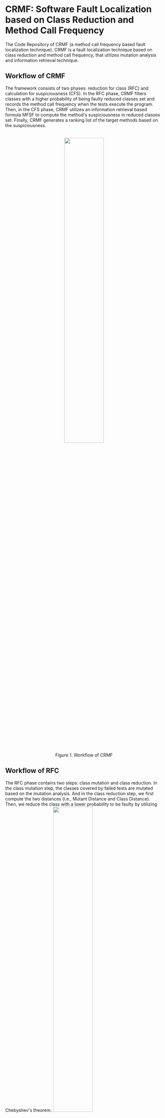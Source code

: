 # CRMF: Software Fault Localization based on Class Reduction and Method Call Frequency
The Code Repository of CRMF (a method call frequency based fault localization technique).
CRMF is a fault localization technique based on class reduction and method call frequency, that utilizes mutation analysis and information retrieval technique.


## Workflow of CRMF
The framework consists of two phases: reduction for class (RFC) and calculation for suspiciousness (CFS). 
In the RFC phase, CRMF filters classes with a higher probability of being faulty reduced classes set and records the method call frequency when the tests execute the program.
Then, in the CFS phase, CRMF utilizes an information retrieval based formula MFSF to compute the method's suspiciousness in reduced classes set. Finally, CRMF generates a ranking list of the target methods based on the suspiciousness.
<p align="center">
    <br>
    <img src=https://www.hualigs.cn/image/61d4410445528.jpg width=50%>
    </br>
</p>
<p align="center">Figure 1. Workflow of CRMF</p>

## Workflow of RFC
The RFC phase contains two steps: class mutation and class reduction. In the class mutation step, the classes covered by failed tests are mutated based on the mutation analysis. And in the class reduction step, we first compute the two distances (i.e., Mutant Distance and Class Distance). Then, we reduce the class with a lower probability to be faulty by utilizing Chebyshev's theorem.
<img src=https://www.hualigs.cn/image/61d452409e798.jpg width=50%>
<p class="center">Figure 2. Workflow of RFC</p>


